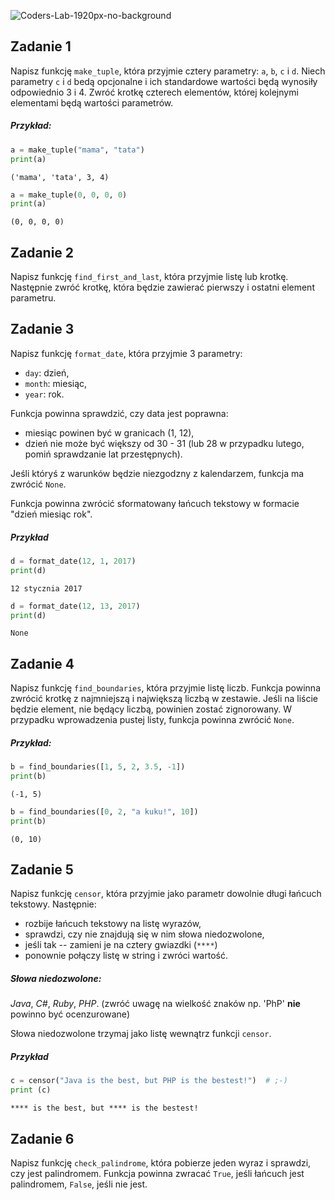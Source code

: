 ![Coders-Lab-1920px-no-background](https://user-images.githubusercontent.com/30623667/104709394-2cabee80-571f-11eb-9518-ea6a794e558e.png)


## Zadanie 1

Napisz funkcję `make_tuple`, która przyjmie cztery parametry: `a`, `b`, `c` i `d`. Niech parametry `c` i `d` 
bedą opcjonalne i ich standardowe wartości będą wynosiły odpowiednio 3 i 4. Zwróć krotkę czterech elementów, 
której kolejnymi elementami będą wartości parametrów.

##### Przykład:

```python
a = make_tuple("mama", "tata")
print(a)
```
```
('mama', 'tata', 3, 4)
```
```python
a = make_tuple(0, 0, 0, 0)
print(a)
```
```
(0, 0, 0, 0)
```


## Zadanie 2

Napisz funkcję `find_first_and_last`, która przyjmie listę lub krotkę. Następnie zwróć krotkę,
która będzie zawierać pierwszy i ostatni element parametru.


## Zadanie 3

Napisz funkcję `format_date`, która przyjmie 3 parametry:

* `day`: dzień,
* `month`: miesiąc,
* `year`: rok.

Funkcja powinna sprawdzić, czy data jest poprawna: 
* miesiąc powinen być w granicach (1, 12),
* dzień nie może być większy od 30 - 31 (lub 28 w przypadku lutego, pomiń sprawdzanie lat przestępnych).

Jeśli któryś z warunków będzie niezgodzny z kalendarzem, funkcja ma zwrócić `None`.  

Funkcja powinna zwrócić sformatowany łańcuch tekstowy w formacie "dzień miesiąc rok".

##### Przykład

```python
d = format_date(12, 1, 2017)
print(d)
```
```
12 stycznia 2017
```
```python
d = format_date(12, 13, 2017)
print(d)
```
```
None
```


## Zadanie 4

Napisz funkcję `find_boundaries`, która przyjmie listę liczb. 
Funkcja powinna zwrócić krotkę z najmniejszą i największą liczbą w zestawie. 
Jeśli na liście będzie element, nie będący liczbą, powinien zostać zignorowany. 
W przypadku wprowadzenia pustej listy, funkcja powinna zwrócić `None`.

##### Przykład:
```python
b = find_boundaries([1, 5, 2, 3.5, -1])
print(b)
```
```
(-1, 5)
```
```python
b = find_boundaries([0, 2, "a kuku!", 10])
print(b)
```
```
(0, 10)
```


## Zadanie 5

Napisz funkcję `censor`, która przyjmie jako parametr dowolnie długi łańcuch tekstowy. Następnie:

* rozbije łańcuch tekstowy na listę wyrazów,
* sprawdzi, czy nie znajdują się w nim słowa niedozwolone,
* jeśli tak -- zamieni je na cztery gwiazdki (`****`)
* ponownie połączy listę w string i zwróci wartość.

##### Słowa niedozwolone:
*Java*, *C#*, *Ruby*, *PHP*. 
(zwróć uwagę na wielkość znaków np. 'PhP' **nie** powinno być ocenzurowane)

Słowa niedozwolone trzymaj jako listę wewnątrz funkcji `censor`.

##### Przykład
```python
c = censor("Java is the best, but PHP is the bestest!")  # ;-)
print (c)
```
```
**** is the best, but **** is the bestest!
```


## Zadanie 6

Napisz funkcję `check_palindrome`, która pobierze jeden wyraz i sprawdzi, czy jest palindromem. 
Funkcja powinna zwracać `True`, jeśli łańcuch jest palindromem, `False`, jeśli nie jest.

